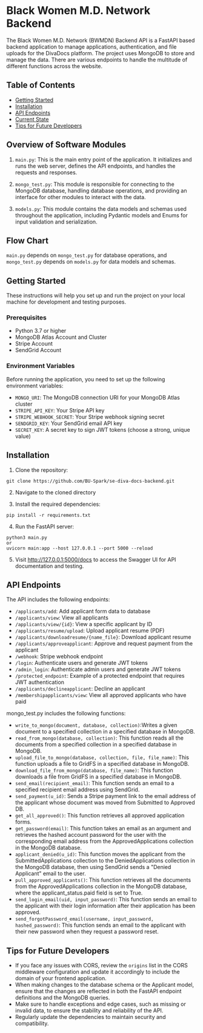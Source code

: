 # Black Women M.D. Network Backend

The Black Women M.D. Network (BWMDN) Backend API is a FastAPI based backend application to manage applications, authentication, and file uploads for the DivaDocs platform. The project uses MongoDB to store and manage the data. There are various endpoints to handle the multitude of different functions across the website.


## Table of Contents

- [Getting Started](#getting-started)
- [Installation](#installation)
- [API Endpoints](#api-endpoints)
- [Current State](#current-state)
- [Tips for Future Developers](#tips-for-future-developers)

## Overview of Software Modules

1. `main.py`: This is the main entry point of the application. It initializes and runs the web server, defines the API endpoints, and handles the requests and responses.

2. `mongo_test.py`: This module is responsible for connecting to the MongoDB database, handling database operations, and providing an interface for other modules to interact with the data.

3. `models.py`: This module contains the data models and schemas used throughout the application, including Pydantic models and Enums for input validation and serialization.

## Flow Chart
`main.py` depends on `mongo_test.py` for database operations, and `mongo_test.py` depends on `models.py` for data models and schemas.

## Getting Started

These instructions will help you set up and run the project on your local machine for development and testing purposes.

### Prerequisites

- Python 3.7 or higher
- MongoDB Atlas Account and Cluster
- Stripe Account
- SendGrid Account

### Environment Variables

Before running the application, you need to set up the following environment variables:

- `MONGO_URI`: The MongoDB connection URI for your MongoDB Atlas cluster
- `STRIPE_API_KEY`: Your Stripe API key
- `STRIPE_WEBHOOK_SECRET`: Your Stripe webhook signing secret
- `SENDGRID_KEY`: Your SendGrid email API key
- `SECRET_KEY`: A secret key to sign JWT tokens (choose a strong, unique value)

## Installation

1. Clone the repository:
```
git clone https://github.com/BU-Spark/se-diva-docs-backend.git
```

2. Navigate to the cloned directory


3. Install the required dependencies:
```
pip install -r requirements.txt
```

4. Run the FastAPI server:
```
python3 main.py
or
uvicorn main:app --host 127.0.0.1 --port 5000 --reload
```


5. Visit http://127.0.0.1:5000/docs to access the Swagger UI for API documentation and testing.

## API Endpoints

The API includes the following endpoints:

- `/applicants/add`: Add applicant form data to database
- `/applicants/view`: View all applicants
- `/applicants/view/{id}`: View a specific applicant by ID
- `/applicants/resume/upload`: Upload applicant resume (PDF)
- `/applicants/downloadresume/{name_file}`: Download applicant resume
- `/applicants/approveapplicant`: Approve and request payment from the applicant
- `/webhook`: Stripe webhook endpoint
- `/login`: Authenticate users and generate JWT tokens
- `/admin_login`: Authenticate admin users and generate JWT tokens
- `/protected_endpoint`: Example of a protected endpoint that requires JWT authentication
- `/applicants/declineapplicant`: Decline an applicant
- `/membershipapplicants/view`: View all approved applicants who have paid

mongo_test.py includes the following functions:

- `write_to_mongo(document, database, collection)`:Writes a given document to a specified collection in a specified database in MongoDB. 
- `read_from_mongo(database, collection)`: This function reads all the documents from a specified collection in a specified database in MongoDB.
- `upload_file_to_mongo(database, collection, file, file_name)`: This function uploads a file to GridFS in a specified database in MongoDB.
- `download_file_from_mongo(database, file_name)`: This function downloads a file from GridFS in a specified database in MongoDB.
- `send_email(recipient_email)`: This function sends an email to a specified recipient email address using SendGrid.
- `send_payment(u_id)`: Sends a Stripe payment link to the email address of the applicant whose document was moved from Submitted to Approved DB.
- `get_all_approved()`: This function retrieves all approved application forms.
- `get_password(email)`: This function takes an email as an argument and retrieves the hashed account password for the user with the corresponding email address from the ApprovedApplications collection in the MongoDB database.
- `applicant_denied(u_id)`: This function moves the applicant from the SubmittedApplications collection to the DeniedApplications collection in the MongoDB database, then using SendGrid sends a "Denied Applicant" email to the user.
-  `pull_approved_applicants()`: This function retrieves all the documents from the ApprovedApplications collection in the MongoDB database, where the applicant_status.paid field is set to True.
- `send_login_email(uid, input_password)`: This function sends an email to the applicant with their login information after their application has been approved.
-  `send_forgotPassword_email(username, input_password, hashed_password)`: This function sends an email to the applicant with their new password when they request a password reset.

## Tips for Future Developers

- If you face any issues with CORS, review the `origins` list in the CORS middleware configuration and update it accordingly to include the domain of your frontend application.
- When making changes to the database schema or the Applicant model, ensure that the changes are reflected in both the FastAPI endpoint definitions and the MongoDB queries.
- Make sure to handle exceptions and edge cases, such as missing or invalid data, to ensure the stability and reliability of the API.
- Regularly update the dependencies to maintain security and compatibility.



